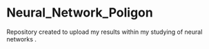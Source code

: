 # Neural_Network_Poligon
Repository created to upload my results within my studying of neural networks .
